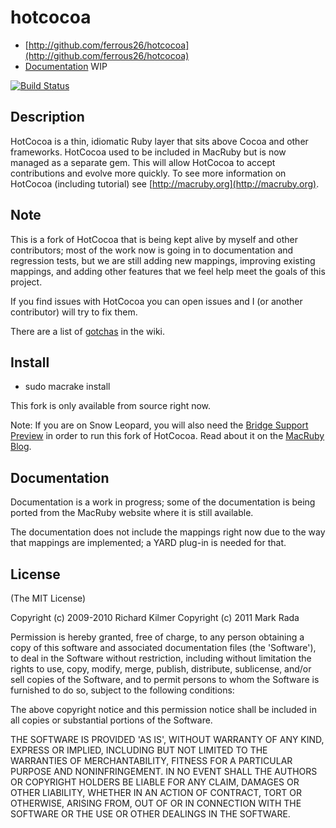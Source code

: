 # hotcocoa

* [http://github.com/ferrous26/hotcocoa](http://github.com/ferrous26/hotcocoa)
* [Documentation](http://rdoc.info/github/ferrous26/hotcocoa/master/frames) WIP

[![Build Status](http://travis-ci.org/ferrous26/hotcocoa.png)](http://travis-ci.org/ferrous26/hotcocoa])

## Description

HotCocoa is a thin, idiomatic Ruby layer that sits above Cocoa and
other frameworks. HotCocoa used to be included in MacRuby but is now
managed as a separate gem.  This will allow HotCocoa to accept
contributions and evolve more quickly. To see more information on
HotCocoa (including tutorial) see
[http://macruby.org](http://macruby.org).

## Note

This is a fork of HotCocoa that is being kept alive by myself and
other contributors; most of the work now is going in to documentation
and regression tests, but we are still adding new mappings, improving
existing mappings, and adding other features that we feel help meet
the goals of this project.

If you find issues with HotCocoa you can open issues and I (or
another contributor) will try to fix them.

There are a list of
[gotchas](https://github.com/ferrous26/hotcocoa/wiki/Gotchas) in the
wiki.

## Install

* sudo macrake install

This fork is only available from source right now.

Note: If you are on Snow Leopard, you will also need the
[Bridge Support Preview](http://www.macruby.org/files/BridgeSupport%20Preview%203.zip)
in order to run this fork of HotCocoa. Read about it on the
[MacRuby Blog](http://www.macruby.org/blog/2010/10/08/bridgesupport-preview.html).

## Documentation

Documentation is a work in progress; some of the documentation is
being ported from the MacRuby website where it is still available.

The documentation does not include the mappings right now due to the
way that mappings are implemented; a YARD plug-in is needed for that.

## License

(The MIT License)

Copyright (c) 2009-2010 Richard Kilmer
Copyright (c) 2011 Mark Rada

Permission is hereby granted, free of charge, to any person obtaining
a copy of this software and associated documentation files (the
'Software'), to deal in the Software without restriction, including
without limitation the rights to use, copy, modify, merge, publish,
distribute, sublicense, and/or sell copies of the Software, and to
permit persons to whom the Software is furnished to do so, subject to
the following conditions:

The above copyright notice and this permission notice shall be
included in all copies or substantial portions of the Software.

THE SOFTWARE IS PROVIDED 'AS IS', WITHOUT WARRANTY OF ANY KIND,
EXPRESS OR IMPLIED, INCLUDING BUT NOT LIMITED TO THE WARRANTIES OF
MERCHANTABILITY, FITNESS FOR A PARTICULAR PURPOSE AND NONINFRINGEMENT.
IN NO EVENT SHALL THE AUTHORS OR COPYRIGHT HOLDERS BE LIABLE FOR ANY
CLAIM, DAMAGES OR OTHER LIABILITY, WHETHER IN AN ACTION OF CONTRACT,
TORT OR OTHERWISE, ARISING FROM, OUT OF OR IN CONNECTION WITH THE
SOFTWARE OR THE USE OR OTHER DEALINGS IN THE SOFTWARE.
